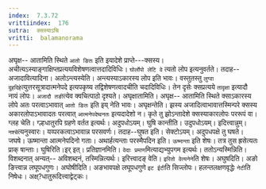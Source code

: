 ```yaml
---
index:  7.3.72
vrittiindex:  176
sutra:  क्सस्याऽचि
vritti:  balamanorama 
---
```


अघृक्ष-- आतामिति स्थिते `आतो ङितः` इति इयादेशे प्राप्ते---क्सस्य। अचीत्यऽस्याङ्गाक्षिप्तप्रत्ययविशेषणत्वात्तदादिविधिः। `घोर्लोपो लेटि वे` त्यतो लोप इत्यनुवर्तते। तदाह-- अजादावित्यादिना। अलोऽन्त्यस्येति। अन्त्यस्याऽकारस्य लोप इति भावः। वस्तुतस्तु `लुग्वा दुहदिहे`त्युत्तरसूत्रादात्मनेपदे इत्यपकृष्य तद्विशेषणत्वादचीति चदादिविधिः। तेन दृसेः क्सप्रत्यये `तादृक्षा` इत्यादौ नायं लोपः। `अजादौ तङी`त्येव क्वचित्पाठो दृश्यते। अघृक्षातामिति। अघृक्ष-- आतामिति स्थिते क्साऽकारस्य लोपे अतः परत्वाऽभावात् `आतो ङितः` इति इय् नेति भावः। अघृक्षन्तेति। झस्य अजादित्वाभावात्तस्मिन्परे क्सस्य अकारलोपाऽभावादतः परत्वात् `आत्मनेपदेष्वनतः` इत्यदादेशो न। कृते तु झोऽन्तादेशे क्सस्याकारलोपः पररूपं वा। ग्लह चेति। ग्ल्हधातुरपि ग्रहणे वर्तत इत्यर्थः। अदुपधोऽयम्। घुषि कान्तीति। उदुपधोऽयम्। इदित्त्वान्नुम्। `नश्चे`त्यनुस्वारः। यय्परकत्वाऽभावान्न परसवर्णः। तदाह--घुषत इति। सेक्टोऽयम्। अदुपधपक्षे तु घषते। जघषे। ऊष्मान्ता आत्मनेपदिनो गताः। अथार्हत्यन्ताः परस्मैपदिन इति। `ऊष्मान्ता` इति शेषः। तत्र तुस ह्रसेत्यतः प्राक् षान्ताः। घुषिरिति।इर् इत्। प्रतिज्ञानमिति। `वेदाः प्रमाण`मित्याद्यभ्युपगम इत्यर्थः। ततोऽन्यस्मिन्निति। विशब्दनात् अन्यत्-- अविशब्दनं, तस्मिन्नित्यर्थः। इरित्त्वादङ् वेति। `इरितो वेत्यनेने`ति शेषः। अघुषदिति। अङो ङित्त्वान्न लघूपधगुणः। अघोषीदिति। अङभावपक्षे लघूपधगुणे `इट ईटी`ति सिज्लोपः। हलन्तलक्षणवृद्धेः `नेटी`ति निषेधः। अक्ष्?धातुरूदित्त्वाद्वेट्कः। 

